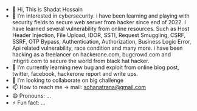 - 👋 Hi, This is Shadat Hossain
- 👀 I’m interested in cybersecurity. i have been learning and playing with security fields to secure web server from hacker since end of 2022. I have learned several vulnerability from online resources. Such as Host Header Injection, File Upload, IDOR, SSTI, Request Smuggling, CSRF, SSRF, OTP Bypass, Authentication, Authorization, Business Logic Error, Api related vulnerability, race condition and many more. i have been hacking as a freelancer on hackerone.com, bugcrowd.com and intigriti.com to secure the world from black hat hacker.
- 🌱 I’m currently learning new bug and exploit from online blog post, twitter, facebook, hackerone report and write ups.
- 💞️ I’m looking to collaborate on big challenge
- 📫 How to reach me ->  mail: sohanatrana@gmail.com
- 😄 Pronouns: ...
- ⚡ Fun fact: ...

<!---
sohanatrana/sohanatrana is a ✨ special ✨ repository because its `README.md` (this file) appears on your GitHub profile.
You can click the Preview link to take a look at your changes.
--->
